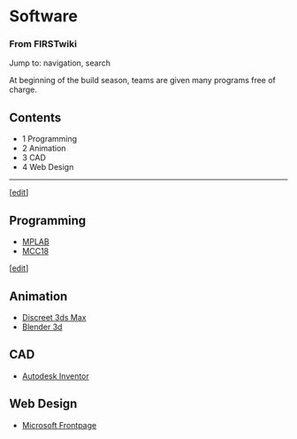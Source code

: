 # Software

### From FIRSTwiki

Jump to: navigation, search

At beginning of the build season, teams are given many programs free of
charge.

## Contents

  * 1 Programming
  * 2 Animation
  * 3 CAD
  * 4 Web Design  
---  
  
[[edit](/index.php?title=Software&action=edit&section=1 "Edit section:
Programming" )]

## Programming

  * [MPLAB](/index.php/MPLAB "MPLAB" )
  * [MCC18](/index.php/MCC18 "MCC18" )

[[edit](/index.php?title=Software&action=edit&section=2 "Edit section:
Animation" )]

## Animation

  * [Discreet 3ds Max](/index.php/3ds_max "3ds max" )
  * [Blender 3d](/index.php/Blender_3d "Blender 3d" )


## CAD

  * [Autodesk Inventor](/index.php/Autodesk_Inventor "Autodesk Inventor" )


## Web Design

  * [Microsoft Frontpage](/index.php?title=Microsoft_Frontpage&action=edit "Microsoft Frontpage" )

